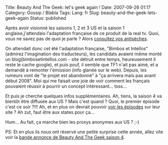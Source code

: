 Title: Beauty And The Geek: let's geek again !
Date: 2007-09-26 01:17
Category: Gossip / Blabla
Tags:
Lang: fr
Slug: beauty-and-the-geek-lets-geek-again
Status: published

Après avoir visionné les saisons 1, 2 et 3 US et la saison 1
anglaise,j'attendais l'adaptation française de ce produit de la real tv. Quoi,
vous ne savez pas de quoi je parle ? Alors [consultez vos
antisèches](http://blog.freeside.fr/post/2007/03/08/Culture-Geek).

On attendait donc cet été l'adaptation française, "Bimbos et Intellos" (admirez
l'imagination des traducteurs), les candidats avaient même monté un
blog(bimbosetintellos.com - site détruit entre temps, heureusement il reste le
cache google), et puis pouf, il semble que TF1 n'ait pas aimé, et a demandé à
remonter l'émission (info glanée sur le web). Depuis, les rumeurs vont de "le
projet est abandonné" à "ça arrivera mais pas avant début 2008". Moi qui me
faisait une joie de voir comment les français pouvaient réussir à pourrir un
concept intéressant... tsss...

Et puis je cherche quelques infos supplémentaires. Ah, tiens, la saison 4 va
bientôt être diffusée aux US ? Mais c'est quand ? Quoi, le premier épisode
c'est ce soir ?!!! Ah, et en plus on devrait pouvoir [voir les
épisodes](http://video.cwtv.com/) sur leur site ? Ah zut, faut être aux states
pour ça...

Hum... Au fait, ça marche bien les proxys anonymes aux US ? ;-)

PS: Et en plus ils nous ont réservé une petite surprise cette année, allez vite
voir la [bande annonce de Beauty And The Geek saison
4](http://cwtv.com/shows/beauty-and-the-geek/).
